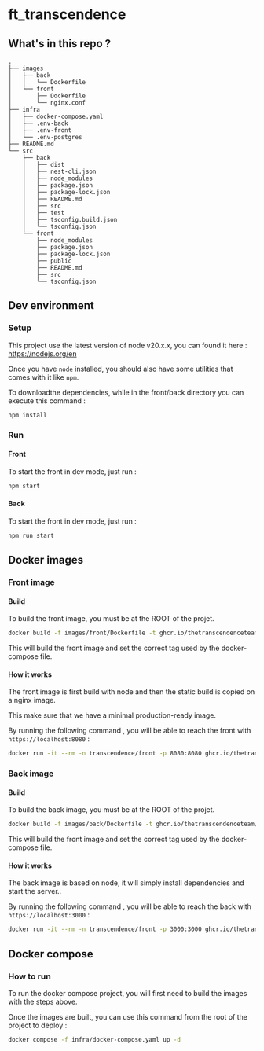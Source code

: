 # ft_transcendence

## What's in this repo ?

```
.
├── images
│   ├── back
│   │   └── Dockerfile
│   └── front
│       ├── Dockerfile
│       └── nginx.conf
├── infra
│   ├── docker-compose.yaml
│   ├── .env-back
│   ├── .env-front
│   └── .env-postgres
├── README.md
└── src
    ├── back
    │   ├── dist
    │   ├── nest-cli.json
    │   ├── node_modules
    │   ├── package.json
    │   ├── package-lock.json
    │   ├── README.md
    │   ├── src
    │   ├── test
    │   ├── tsconfig.build.json
    │   └── tsconfig.json
    └── front
        ├── node_modules
        ├── package.json
        ├── package-lock.json
        ├── public
        ├── README.md
        ├── src
        └── tsconfig.json
```

## Dev environment

### Setup

This project use the latest version of node v20.x.x, you can found it here : https://nodejs.org/en

Once you have `node` installed, you should also have some utilities that comes with it like `npm`.

To downloadthe dependencies, while in the front/back directory you can execute this command :

```sh
npm install
```

### Run

#### Front

To start the front in dev mode, just run :

```sh
npm start
```

#### Back

To start the front in dev mode, just run :

```sh
npm run start
```

## Docker images

### Front image

#### Build

To build the front image, you must be at the ROOT of the projet.

```sh
docker build -f images/front/Dockerfile -t ghcr.io/thetranscendenceteam/front:latest .
```

This will build the front image and set the correct tag used by the docker-compose file.

#### How it works

The front image is first build with node and then the static build is copied on a nginx image.

This make sure that we have a minimal production-ready image.

By running the following command , you will be able to reach the front with `https://localhost:8080` :

```sh
docker run -it --rm -n transcendence/front -p 8080:8080 ghcr.io/thetranscendenceteam/front:latest
```

### Back image

#### Build

To build the back image, you must be at the ROOT of the projet.

```sh
docker build -f images/back/Dockerfile -t ghcr.io/thetranscendenceteam/back:latest .
```

This will build the front image and set the correct tag used by the docker-compose file.

#### How it works

The back image is based on node, it will simply install dependencies and start the server..

By running the following command , you will be able to reach the back with `https://localhost:3000` :

```sh
docker run -it --rm -n transcendence/front -p 3000:3000 ghcr.io/thetranscendenceteam/back:latest
```

## Docker compose

### How to run

To run the docker compose project, you will first need to build the images with the steps above.

Once the images are built, you can use this command from the root of the project to deploy :

```sh
docker compose -f infra/docker-compose.yaml up -d
```

